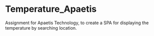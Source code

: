 # Temperature_Apaetis
Assignment for Apaetis Technology, to create a SPA for displaying the temperature by searching location.
